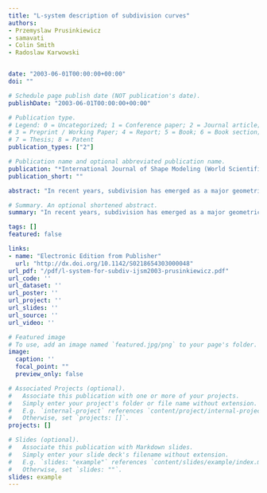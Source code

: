 ```yaml
---
title: "L-system description of subdivision curves"
authors:
- Przemyslaw Prusinkiewicz
- samavati
- Colin Smith
- Radoslaw Karwowski


date: "2003-06-01T00:00:00+00:00"
doi: ""

# Schedule page publish date (NOT publication's date).
publishDate: "2003-06-01T00:00:00+00:00"

# Publication type.
# Legend: 0 = Uncategorized; 1 = Conference paper; 2 = Journal article;
# 3 = Preprint / Working Paper; 4 = Report; 5 = Book; 6 = Book section;
# 7 = Thesis; 8 = Patent
publication_types: ["2"]

# Publication name and optional abbreviated publication name.
publication: "*International Journal of Shape Modeling (World Scientific Publishing Company)*"
publication_short: ""

abstract: "In recent years, subdivision has emerged as a major geometric modeling technique. Algorithms for generating subdivision curves are often specified in terms of iterated matrix multiplication. Each multiplication maps a globally indexed sequence of points that represents a coarser approximation of the curve onto a longer sequence that represents a finer approximation. Unfortunately, this use of matrices and indices obscure the local and stationary character of typical subdivision rules. We introduce parametric context-sensitive L-systems with affine geometry interpretation as an alternative technique for specifying and generating subdivision curves. This technique is illustrated using Chaikin, cubic B-spline, and Dyn-Levin-Gregory (4-point) subdivision schemes as examples. L-systems formalize subdivision algorithms in an intuitive, concise, index-free manner, reflecting the parallel and local character of these …"

# Summary. An optional shortened abstract.
summary: "In recent years, subdivision has emerged as a major geometric modeling technique. Algorithms for generating subdivision curves are often specified in terms of iterated matrix multiplication. Each multiplication maps a globally indexed sequence of points that represents a coarser approximation of the curve onto a longer sequence that represents a finer approximation. Unfortunately, this use of matrices and indices obscure the local and stationary character of typical subdivision rules. We introdu..."

tags: []
featured: false

links:
- name: "Electronic Edition from Publisher"
  url: "http://dx.doi.org/10.1142/S0218654303000048"
url_pdf: "/pdf/l-system-for-subdiv-ijsm2003-prusinkiewicz.pdf"
url_code: ''
url_dataset: ''
url_poster: ''
url_project: ''
url_slides: ''
url_source: ''
url_video: ''

# Featured image
# To use, add an image named `featured.jpg/png` to your page's folder. 
image:
  caption: ''
  focal_point: ""
  preview_only: false

# Associated Projects (optional).
#   Associate this publication with one or more of your projects.
#   Simply enter your project's folder or file name without extension.
#   E.g. `internal-project` references `content/project/internal-project/index.md`.
#   Otherwise, set `projects: []`.
projects: []

# Slides (optional).
#   Associate this publication with Markdown slides.
#   Simply enter your slide deck's filename without extension.
#   E.g. `slides: "example"` references `content/slides/example/index.md`.
#   Otherwise, set `slides: ""`.
slides: example
---
```

